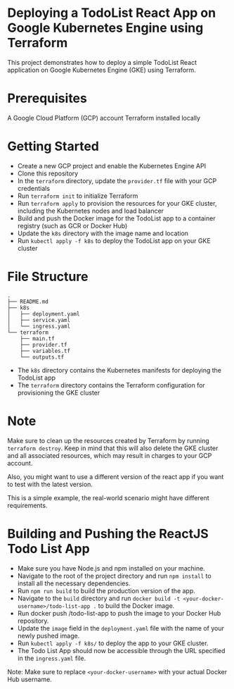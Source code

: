 # Deploying a TodoList React App on Google Kubernetes Engine using Terraform
This project demonstrates how to deploy a simple TodoList React application on Google Kubernetes Engine (GKE) using Terraform.

# Prerequisites

A Google Cloud Platform (GCP) account
Terraform installed locally

# Getting Started

* Create a new GCP project and enable the Kubernetes Engine API
* Clone this repository
* In the `terraform` directory, update the `provider.tf` file with your GCP credentials
* Run `terraform init` to initialize Terraform
* Run `terraform apply` to provision the resources for your GKE cluster, including the Kubernetes nodes and load balancer
* Build and push the Docker image for the TodoList app to a container registry (such as GCR or Docker Hub)
* Update the `k8s` directory with the image name and location
* Run `kubectl apply -f k8s` to deploy the TodoList app on your GKE cluster

# File Structure

    .
    ├── README.md
    ├── k8s
    │   ├── deployment.yaml
    │   ├── service.yaml
    │   └── ingress.yaml
    └── terraform
        ├── main.tf
        ├── provider.tf
        ├── variables.tf
        └── outputs.tf

* The `k8s` directory contains the Kubernetes manifests for deploying the TodoList app
* The `terraform` directory contains the Terraform configuration for provisioning the GKE cluster

# Note

Make sure to clean up the resources created by Terraform by running `terraform destroy`. Keep in mind that this will also delete the GKE cluster and all associated resources, which may result in charges to your GCP account.

Also, you might want to use a different version of the react app if you want to test with the latest version.

This is a simple example, the real-world scenario might have different requirements.

# Building and Pushing the ReactJS Todo List App

* Make sure you have Node.js and npm installed on your machine.
* Navigate to the root of the project directory and run `npm install` to install all the necessary dependencies.
* Run `npm run build` to build the production version of the app.
* Navigate to the `build` directory and run `docker build -t <your-docker-username>/todo-list-app .` to build the Docker image.
* Run docker push <your-docker-username>/todo-list-app to push the image to your Docker Hub repository.
* Update the `image` field in the `deployment.yaml` file with the name of your newly pushed image.
* Run `kubectl apply -f k8s/` to deploy the app to your GKE cluster.
* The Todo List App should now be accessible through the URL specified in the `ingress.yaml` file.

Note: Make sure to replace `<your-docker-username>` with your actual Docker Hub username.
